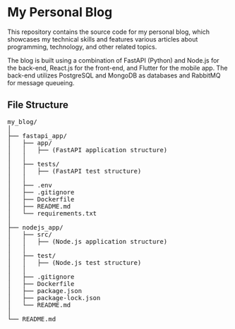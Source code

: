 # My Personal Blog

This repository contains the source code for my personal blog, which showcases my technical skills and features various articles about programming, technology, and other related topics.

The blog is built using a combination of FastAPI (Python) and Node.js for the back-end, React.js for the front-end, and Flutter for the mobile app. The back-end utilizes PostgreSQL and MongoDB as databases and RabbitMQ for message queueing.

## File Structure

<pre>
my_blog/
│
├── fastapi_app/
│   ├── app/
│   │   ├── (FastAPI application structure)
│   │
│   ├── tests/
│   │   ├── (FastAPI test structure)
│   │
│   ├── .env
│   ├── .gitignore
│   ├── Dockerfile
│   ├── README.md
│   └── requirements.txt
│
├── nodejs_app/
│   ├── src/
│   │   ├── (Node.js application structure)
│   │
│   ├── test/
│   │   ├── (Node.js test structure)
│   │
│   ├── .gitignore
│   ├── Dockerfile
│   ├── package.json
│   ├── package-lock.json
│   └── README.md
│
└── README.md
</pre>

